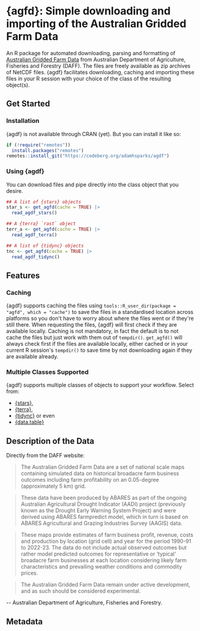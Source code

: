 # {agfd}: Simple downloading and importing of the Australian Gridded Farm Data

An R package for automated downloading, parsing and formatting of [Australian Gridded Farm Data](https://www.agriculture.gov.au/abares/research-topics/surveys/farm-survey-data/australian-gridded-farm-data) from Australian Department of Agriculture, Fisheries and Forestry (DAFF).
The files are freely available as zip archives of NetCDF files.
{agdf} facilitates downloading, caching and importing these files in your R session with your choice of the class of the resulting object(s).

## Get Started

### Installation

{agdf} is not available through CRAN (yet).
But you can install it like so:

```r
if (!require("remotes"))
  install.packages("remotes")
remotes::install_git("https://codeberg.org/adamhsparks/agdf")
```

### Using {agdf}

You can download files and pipe directly into the class object that you desire.

```r
## A list of {stars} objects
star_s <- get_agfd(cache = TRUE) |>
  read_agdf_stars()

## A {terra} `rast` object
terr_a <- get_agfd(cache = TRUE) |>
  read_agdf_terra()

## A list of {tidync} objects
tnc <- get_agfd(cache = TRUE) |>
  read_agdf_tidync()
```

## Features

### Caching

{agdf} supports caching the files using `tools::R_user_dir(package = "agfd", which = "cache")` to save the files in a standardised location across platforms so you don't have to worry about where the files went or if they're still there.
When requesting the files, {agdf} will first check if they are available locally.
Caching is not mandatory, in fact the default is to not cache the files but just work with them out of `tempdir()`.
`get_agfd()` will always check first if the files are available locally, either cached or in your current R session's `tempdir()` to save time by not downloading again if they are available already.

### Multiple Classes Supported

{agdf} supports multiple classes of objects to support your workflow.
Select from:

- [{stars}](https://CRAN.R-project.org/package=stars),
- [{terra}](https://CRAN.R-project.org/package=terra),
- [{tidync}](https://CRAN.R-project.org/package=tidync) or even
- [{data.table}](https://CRAN.R-project.org/package=data.table)

## Description of the Data

Directly from the DAFF website:

>The Australian Gridded Farm Data are a set of national scale maps containing simulated data on historical broadacre farm business outcomes including farm profitability on an 0.05-degree (approximately 5 km) grid.

>These data have been produced by ABARES as part of the ongoing Australian Agricultural Drought Indicator (AADI) project (previously known as the Drought Early Warning System Project) and were derived using ABARES farmpredict model, which in turn is based on ABARES Agricultural and Grazing Industries Survey (AAGIS) data.

>These maps provide estimates of farm business profit, revenue, costs and production by location (grid cell) and year for the period 1990-91 to 2022-23. The data do not include actual observed outcomes but rather model predicted outcomes for representative or ‘typical’ broadacre farm businesses at each location considering likely farm characteristics and prevailing weather conditions and commodity prices.

>The Australian Gridded Farm Data remain under active development, and as such should be considered experimental.

-- Australian Department of Agriculture, Fisheries and Forestry.

## Metadata


